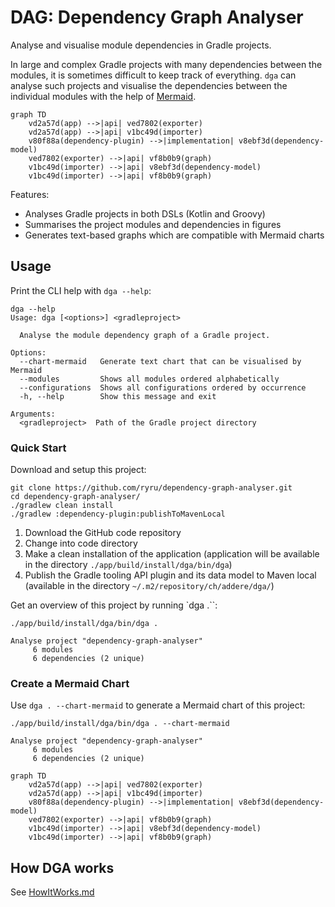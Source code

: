 # DAG: Dependency Graph Analyser

Analyse and visualise module dependencies in Gradle projects.

In large and complex Gradle projects with many dependencies between the modules, it is sometimes
difficult to keep track of everything. `dga` can analyse such projects and visualise the
dependencies between the individual modules with the help of [Mermaid](https://mermaid.js.org/).

```mermaid
graph TD
    vd2a57d(app) -->|api| ved7802(exporter)
    vd2a57d(app) -->|api| v1bc49d(importer)
    v80f88a(dependency-plugin) -->|implementation| v8ebf3d(dependency-model)
    ved7802(exporter) -->|api| vf8b0b9(graph)
    v1bc49d(importer) -->|api| v8ebf3d(dependency-model)
    v1bc49d(importer) -->|api| vf8b0b9(graph)
```

Features:

* Analyses Gradle projects in both DSLs (Kotlin and Groovy)
* Summarises the project modules and dependencies in figures
* Generates text-based graphs which are compatible with Mermaid charts

## Usage

Print the CLI help with `dga --help`:

```
dga --help
Usage: dga [<options>] <gradleproject>

  Analyse the module dependency graph of a Gradle project.

Options:
  --chart-mermaid   Generate text chart that can be visualised by Mermaid
  --modules         Shows all modules ordered alphabetically
  --configurations  Shows all configurations ordered by occurrence
  -h, --help        Show this message and exit

Arguments:
  <gradleproject>  Path of the Gradle project directory
```

### Quick Start

Download and setup this project:

```
git clone https://github.com/ryru/dependency-graph-analyser.git
cd dependency-graph-analyser/
./gradlew clean install
./gradlew :dependency-plugin:publishToMavenLocal
```

1. Download the GitHub code repository
2. Change into code directory
3. Make a clean installation of the application (application will be available in the
   directory `./app/build/install/dga/bin/dga`)
4. Publish the Gradle tooling API plugin and its data model to Maven local (available in the
   directory `~/.m2/repository/ch/addere/dga/`)

Get an overview of this project by running `dga .``:

```
./app/build/install/dga/bin/dga .

Analyse project "dependency-graph-analyser"
     6 modules
     6 dependencies (2 unique)
```

### Create a Mermaid Chart

Use `dga . --chart-mermaid` to generate a Mermaid chart of this project:

```
./app/build/install/dga/bin/dga . --chart-mermaid

Analyse project "dependency-graph-analyser"
     6 modules
     6 dependencies (2 unique)

graph TD
    vd2a57d(app) -->|api| ved7802(exporter)
    vd2a57d(app) -->|api| v1bc49d(importer)
    v80f88a(dependency-plugin) -->|implementation| v8ebf3d(dependency-model)
    ved7802(exporter) -->|api| vf8b0b9(graph)
    v1bc49d(importer) -->|api| v8ebf3d(dependency-model)
    v1bc49d(importer) -->|api| vf8b0b9(graph)
```

## How DGA works

See [HowItWorks.md](HOWITWORKS.md)
